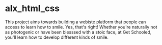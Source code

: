 # alx_html_css
This project aims towards building a webiste platform that people can access to learn how to smile. Yes, that's right! Whether you're naturally not as photogenic or have been blesssed with a stoic face, at Get Schooled, you'll learn how to develop different kinds of smile. 

